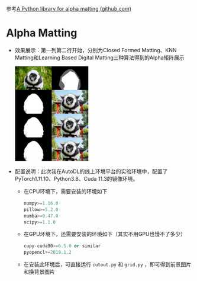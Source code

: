 参考[A Python library for alpha matting (github.com)](https://github.com/pymatting/pymatting)

# Alpha Matting

- 效果展示：第一列第二行开始，分别为Closed Formed Matting、KNN Matting和Learning Based Digital Matting三种算法得到的Alpha矩阵展示

  <img src="result\lemur_at_SCUdoor2.png" alt="lemur_at_SCUdoor2" style="zoom:25%;" />

- 配置说明：此次我在AutoDL的线上环境平台的实验环境中，配置了PyTorch1.11.10、Python3.8、Cuda 11.3的镜像环境。

  - 在CPU环境下，需要安装的环境如下

    ```python
    numpy>=1.16.0
    pillow>=5.2.0 
    numba>=0.47.0 
    scipy>=1.1.0 
    ```

  - 在GPU环境下，还需要安装的环境如下（其实不用GPU也慢不了多少）

    ```python
    cupy-cuda90>=6.5.0 or similar 
    pyopencl>=2019.1.2 
    ```

  - 在安装此环境后，可直接运行 `cutout.py` 和 `grid.py` ，即可得到前景图片和换背景图片